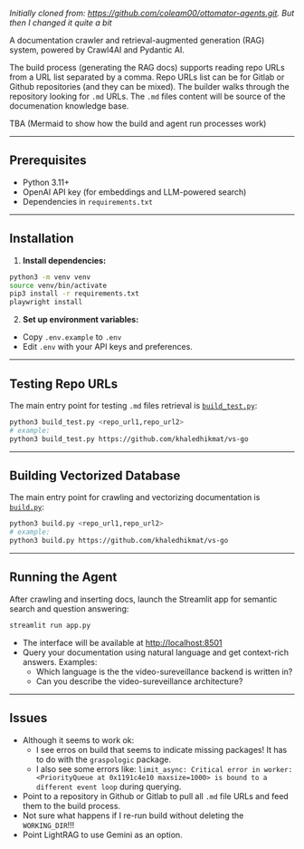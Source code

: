 *Initially cloned from: https://github.com/coleam00/ottomator-agents.git. But then I changed it quite a bit*

A documentation crawler and retrieval-augmented generation (RAG) system, powered by Crawl4AI and Pydantic AI. 

The build process (generating the RAG docs) supports reading repo URLs from a URL list separated by a comma. Repo URLs list can be for Gitlab or Github repositories (and they can be mixed). The builder walks through the repository looking for `.md` URLs. The `.md` files content will be source of the documenation knowledge base.

TBA (Mermaid to show how the build and agent run processes work)

---

## Prerequisites

- Python 3.11+
- OpenAI API key (for embeddings and LLM-powered search)
- Dependencies in `requirements.txt`

---

## Installation

1. **Install dependencies:**

```bash
python3 -m venv venv
source venv/bin/activate 
pip3 install -r requirements.txt
playwright install
```

2. **Set up environment variables:**

- Copy `.env.example` to `.env`
- Edit `.env` with your API keys and preferences.

---

## Testing Repo URLs

The main entry point for testing `.md` files retrieval is [`build_test.py`](build_test.py):

```bash
python3 build_test.py <repo_url1,repo_url2>
# example:
python3 build_test.py https://github.com/khaledhikmat/vs-go
```

---

## Building Vectorized Database

The main entry point for crawling and vectorizing documentation is [`build.py`](build.py):

```bash
python3 build.py <repo_url1,repo_url2>
# example:
python3 build.py https://github.com/khaledhikmat/vs-go
```

---

## Running the Agent

After crawling and inserting docs, launch the Streamlit app for semantic search and question answering:

```bash
streamlit run app.py
```

- The interface will be available at [http://localhost:8501](http://localhost:8501)
- Query your documentation using natural language and get context-rich answers. Examples:
    - Which language is the the video-sureveillance backend is written in?
    - Can you describe the video-sureveillance architecture?

---

## Issues

- Although it seems to work ok:
    - I see erros on build that seems to indicate missing packages! It has to do with the `graspologic` package.  
    - I also see some errors like: `limit_async: Critical error in worker: <PriorityQueue at 0x1191c4e10 maxsize=1000> is bound to a different event loop` during querying.
- Point to a repository in Github or Gitlab to pull all `.md` file URLs and feed them to the build process.
- Not sure what happens if I re-run build without deleting the `WORKING_DIR`!!!
- Point LightRAG to use Gemini as an option.
